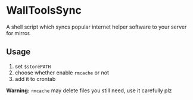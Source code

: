 # WallToolsSync

A shell script which syncs popular internet helper software to your server for mirror.

## Usage

1. set `$storePATH`
2. choose whether enable `rmcache` or not
3. add it to crontab

**Warning:** `rmcache` may delete files you still need, use it carefully plz